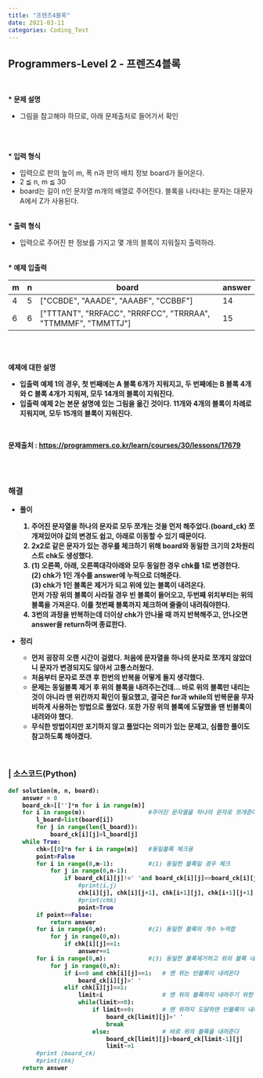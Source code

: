 ```yaml
---
title: "프렌즈4블록"
date: 2021-03-11
categories: Coding_Test
---
```


## Programmers-Level 2 - 프렌즈4블록
<br>

<b>* 문제 설명</b><br>
 - 그림을 참고해야 하므로, 아래 문제출처로 들어가서 확인
<br>


<br><b>* 입력 형식</b>
- 입력으로 판의 높이 m, 폭 n과 판의 배치 정보 board가 들어온다.
- 2 ≦ n, m ≦ 30
- board는 길이 n인 문자열 m개의 배열로 주어진다. 블록을 나타내는 문자는 대문자 A에서 Z가 사용된다.

<br><b>* 출력 형식 </b>

* 입력으로 주어진 판 정보를 가지고 몇 개의 블록이 지워질지 출력하라.


<br><b>* 예제 입출력<br>

|m|n|board|answer|
|------|------|------|------|
|4|5|["CCBDE", "AAADE", "AAABF", "CCBBF"]|14|
|6|6|["TTTANT", "RRFACC", "RRRFCC", "TRRRAA", "TTMMMF", "TMMTTJ"]|15|

<br>

<br><b>예제에 대한 설명</b>
- 입출력 예제 1의 경우, 첫 번째에는 A 블록 6개가 지워지고, 두 번째에는 B 블록 4개와 C 블록 4개가 지워져, 모두 14개의 블록이 지워진다.
- 입출력 예제 2는 본문 설명에 있는 그림을 옮긴 것이다. 11개와 4개의 블록이 차례로 지워지며, 모두 15개의 블록이 지워진다.


<br>

문제출처 : <https://programmers.co.kr/learn/courses/30/lessons/17679>

<br><br>

### 해결
* 풀이
    1. 주어진 문자열을 하나의 문자로 모두 쪼개는 것을 먼저 해주었다.(board_ck) 쪼개져있어야 값의 변경도 쉽고, 아래로 이동할 수 있기 때문이다. 
    2. 2x2로 같은 문자가 있는 경우를 체크하기 위해 board와 동일한 크기의 2차원리스트 chk도 생성했다. 
    3. (1) 오른쪽, 아래, 오른쪽대각아래와 모두 동일한 경우 chk를 1로 변경한다. <br>
    (2) chk가 1인 개수를 answer에 누적으로 더해준다. <br>
    (3) chk가 1인 블록은 제거가 되고 위에 있는 블록이 내려온다. <br>
     먼저 가장 위의 블록이 사라질 경우 빈 블록이 들어오고, 두번째 위치부터는 위의 블록을 가져온다. 이를 첫번째 블록까지 체크하며 줄줄이 내려줘야한다. 
    4. 3번의 과정을 반복하는데 더이상 chk가 안나올 때 까지 반복해주고, 안나오면 answer을 return하며 종료한다. 

    
* 정리 
    - 먼저 굉장히 오랜 시간이 걸렸다. 처음에 문자열을 하나의 문자로 쪼개지 않았더니 문자가 변경되지도 않아서 고통스러웠다. 
    - 처음부터 문자로 쪼갠 후 한번의 반복을 어떻게 돌지 생각했다. 
    - 문제는 동일블록 제거 후 위의 블록을 내려주는건데... 바로 위의 블록만 내리는 것이 아니라 맨 위칸까지 확인이 필요했고, 결국은 for과 while의 반복문을 무자비하게 사용하는 방법으로 풀었다. 또한 가장 위의 블록에 도달했을 땐 빈블록이 내려와야 했다. 
    - 무식한 방법이지만 포기하지 않고 풀었다는 의미가 있는 문제고, 심플한 풀이도 참고하도록 해야겠다. 


<br>

### | 소스코드(Python)
```python 
def solution(m, n, board):
    answer = 0
    board_ck=[['']*n for i in range(m)]
    for i in range(m):                  #주어진 문자열을 하나의 문자로 쪼개준다
        l_board=list(board[i])
        for j in range(len(l_board)):
            board_ck[i][j]=l_board[j]
    while True:
        chk=[[0]*n for i in range(m)]   #동일블록 체크용
        point=False
        for i in range(0,m-1):          #(1) 동일한 블록일 경우 체크
            for j in range(0,n-1):
                if board_ck[i][j]!=' 'and board_ck[i][j]==board_ck[i][j+1]==board_ck[i+1][j]==board_ck[i+1][j+1]:
                    #print(i,j)
                    chk[i][j], chk[i][j+1], chk[i+1][j], chk[i+1][j+1] = 1,1,1,1
                    #print(chk)
                    point=True
        if point==False:
            return answer
        for i in range(0,m):            #(2) 동일한 블록의 개수 누적합
            for j in range(0,n):
                if chk[i][j]==1:
                    answer+=1
        for i in range(0,m):            #(3) 동일한 블록제거하고 위의 블록 내리기
            for j in range(0,n):
                if i==0 and chk[i][j]==1:   # 맨 위는 빈블록이 내려온다
                    board_ck[i][j]=' '
                elif chk[i][j]==1:          
                    limit=i                 # 맨 위의 블록까지 내려주기 위한 변수
                    while(limit>=0):
                        if limit==0:        # 맨 위까지 도달하면 빈블록이 내려온다
                            board_ck[limit][j]=' '
                            break
                        else:               # 바로 위의 블록을 내려준다
                            board_ck[limit][j]=board_ck[limit-1][j]
                            limit-=1
        #print (board_ck)
        #print(chk)
    return answer
```

